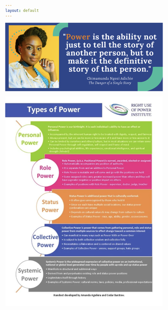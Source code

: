 ```yaml
---
layout: default
---
```

![](media/cleanshot_2024-02-15-at-13-41-31@2x.png)

![](media/cleanshot_2024-04-11-at-18-49-47@2x.png)